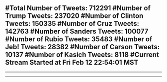 #Total Number of Tweets: 712291 
#Number of Trump Tweets: 237020
#Number of Clinton Tweets: 150335
#Number of Cruz Tweets: 142763
#Number of Sanders Tweets: 100077
#Number of Rubio Tweets: 35483
#Number of Jeb! Tweets: 28382
#Number of Carson Tweets: 10137
#Number of Kasich Tweets: 8118
#Current Stream Started at Fri Feb 12 22:54:01 MST
---
---
---
